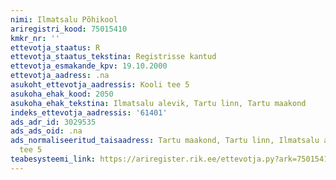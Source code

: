 ```yaml
---
nimi: Ilmatsalu Põhikool
ariregistri_kood: 75015410
kmkr_nr: ''
ettevotja_staatus: R
ettevotja_staatus_tekstina: Registrisse kantud
ettevotja_esmakande_kpv: 19.10.2000
ettevotja_aadress: .na
asukoht_ettevotja_aadressis: Kooli tee 5
asukoha_ehak_kood: 2050
asukoha_ehak_tekstina: Ilmatsalu alevik, Tartu linn, Tartu maakond
indeks_ettevotja_aadressis: '61401'
ads_adr_id: 3029535
ads_ads_oid: .na
ads_normaliseeritud_taisaadress: Tartu maakond, Tartu linn, Ilmatsalu alevik, Kooli
  tee 5
teabesysteemi_link: https://ariregister.rik.ee/ettevotja.py?ark=75015410&ref=rekvisiidid
---
```

